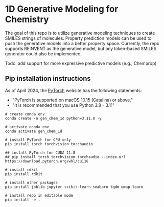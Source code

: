 # 1D Generative Modeling for Chemistry
The goal of this repo is to utilize generative modeling techniques to create SMILES strings of molecules. Property prediction models can be used to push the generative models into a better property space. Currently, the repo supports REINVENT as the generative model, but any token-based SMILES generator could also be implemented.

Todo: add support for more expressive predictive models (e.g., Chemprop)

## Pip installation instructions
As of April 2024, the [PyTorch](https://pytorch.org/get-started/locally/) website has the following statements:
- "PyTorch is supported on macOS 10.15 (Catalina) or above."
- "It is recommended that you use Python 3.8 - 3.11"

```
# create conda env
conda create -n gen_chem_1d python=3.11.8 -y

# activate conda env
conda activate gen_chem_1d

# install PyTorch for CPU only
pip install torch torchvision torchaudio

## install PyTorch for CUDA 11.8
## pip install torch torchvision torchaudio --index-url https://download.pytorch.org/whl/cu118

# install rdkit
pip install rdkit

# install other packages
pip install joblib jupyter scikit-learn seaborn tqdm umap-learn

# install repo in editable mode
pip install -e .
```
